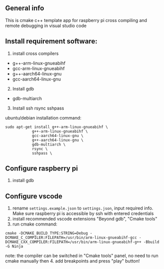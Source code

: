 ## General info
This is cmake c++ template app for raspberry pi cross compiling and remote debugging in visual studio code
## Install requirement software:
1. install cross compilers 
- g++-arm-linux-gnueabihf
- gcc-arm-linux-gnueabihf
- g++-aarch64-linux-gnu
- gcc-aarch64-linux-gnu
2. Install gdb
- gdb-multiarch
3. Install ssh rsync sshpass

ubuntu/debian installation command:
```
sudo apt-get install g++-arm-linux-gnueabihf \ 
            g++-arm-linux-gnueabihf \
            gcc-aarch64-linux-gnu \
            g++-aarch64-linux-gnu \
            gdb-multiarch \
            rsync \
            sshpass \
```
## Configure raspberry pi
1. install gdb
## Configure vscode
1. rename `settings.example.json` to `settings.json`, input required info. Make sure raspberry pi is accessible by ssh with entered credentials
2. install recommended vscode extensions "Beyond gdb", "Cmake tools"
3. run cmake command:
```
cmake -DCMAKE_BUILD_TYPE:STRING=Debug -DCMAKE_C_COMPILER:FILEPATH=/usr/bin/arm-linux-gnueabihf-gcc -DCMAKE_CXX_COMPILER:FILEPATH=/usr/bin/arm-linux-gnueabihf-g++ -Bbuild -G Ninja
```
note: the compiler can be switched in "Cmake tools" panel, no need to run cmake manually then
4. add breakpoints and press "play" button!